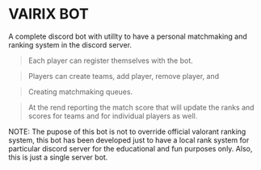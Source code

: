 # VAlRIX BOT

A complete discord bot with utillty to have a personal matchmaking and ranking system in the discord server.

> Each player can register themselves with the bot. 

> Players can create teams, add player, remove player, and 

> Creating matchmaking queues. 

> At the rend reporting the match score that will update the ranks and scores for teams and for individual players as well.

NOTE: The pupose of this bot is not to override official valorant ranking system, this bot has been developed just to have a local rank system for particular discord server for the educational and fun purposes only. Also, this is just a single server bot.

